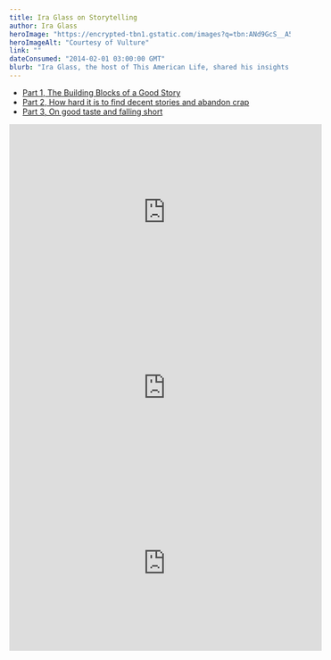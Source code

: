 ```yaml
---
title: Ira Glass on Storytelling
author: Ira Glass
heroImage: "https://encrypted-tbn1.gstatic.com/images?q=tbn:ANd9GcS__A5jam3cTG4wzYkpLoKveUTojRwabvnz8-grAZsUYJi5Ggx2"
heroImageAlt: "Courtesy of Vulture"
link: ""
dateConsumed: "2014-02-01 03:00:00 GMT"
blurb: "Ira Glass, the host of This American Life, shared his insights on storytelling in a short 30 minute interview revolving around the importance of engaging the audience, using vivid language, and focusing on the structure and characters of the story."
---
```


- [Part 1, The Building Blocks of a Good Story](https://www.youtube.com/watch?v=5pFI9UuC_fc)
- [Part 2, How hard it is to find decent stories and abandon crap](https://www.youtube.com/watch?v=dx2cI-2FJRs)
- [Part 3, On good taste and falling short](https://www.youtube.com/watch?v=X2wLP0izeJE)

<iframe
  class="aspect-video w-full my-2"
  width="560"
  height="315"
  src="https://www.youtube.com/embed/5pFI9UuC_fc?si=0nVMtlfE5D263P5v"
  title="YouTube video player"
  frameborder="0"
  allow="accelerometer; autoplay; clipboard-write; encrypted-media; gyroscope; picture-in-picture; web-share"
  allowfullscreen
></iframe>

<iframe
  class="aspect-video w-full my-2"
  width="560"
  height="315"
  src="https://www.youtube.com/embed/dx2cI-2FJRs?si=oBbXP6uqP4UGyJSF"
  title="YouTube video player"
  frameborder="0"
  allow="accelerometer; autoplay; clipboard-write; encrypted-media; gyroscope; picture-in-picture; web-share"
  allowfullscreen
></iframe>

<iframe
  class="aspect-video w-full my-2"
  width="560"
  height="315"
  src="https://www.youtube.com/embed/X2wLP0izeJE?si=3ihSN2D7jCCRXrkS"
  title="YouTube video player"
  frameborder="0"
  allow="accelerometer; autoplay; clipboard-write; encrypted-media; gyroscope; picture-in-picture; web-share"
  allowfullscreen
></iframe>
